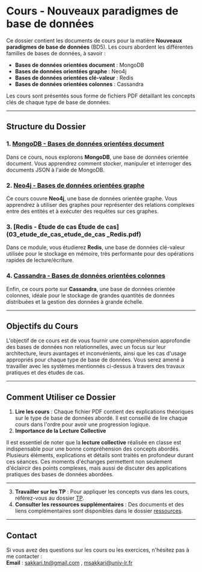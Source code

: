 # Cours - Nouveaux paradigmes de base de données

Ce dossier contient les documents de cours pour la matière **Nouveaux paradigmes de base de données** (BD5). Les cours abordent les différentes familles de bases de données, à savoir : 

- **Bases de données orientées document** : MongoDB
- **Bases de données orientées graphe** : Neo4j
- **Bases de données orientées clé-valeur** : Redis
- **Bases de données orientées colonnes** : Cassandra

Les cours sont présentés sous forme de fichiers PDF détaillant les concepts clés de chaque type de base de données.

---

## Structure du Dossier

### 1. [MongoDB - Bases de données orientées document](01_BD_orientes_document_mongodb.pdf)

Dans ce cours, nous explorons **MongoDB**, une base de données orientée document. Vous apprendrez comment stocker, manipuler et interroger des documents JSON à l'aide de MongoDB. 

### 2. [Neo4j - Bases de données orientées graphe](02_BD_orientes_graphe_neo4j.pdf)

Ce cours couvre **Neo4j**, une base de données orientée graphe. Vous apprendrez à utiliser des graphes pour représenter des relations complexes entre des entités et à exécuter des requêtes sur ces graphes.

### 3. [Redis - Étude de cas Étude de cas](03_etude_de_cas_etude_de_cas _Redis.pdf)

Dans ce module, vous étudierez **Redis**, une base de données clé-valeur utilisée pour le stockage en mémoire, très performante pour des opérations rapides de lecture/écriture.

### 4. [Cassandra - Bases de données orientées colonnes](04_BD_orientes_colonnes_cassandra.pdf)

Enfin, ce cours porte sur **Cassandra**, une base de données orientée colonnes, idéale pour le stockage de grandes quantités de données distribuées et la gestion des données à grande échelle.

---

## Objectifs du Cours

L'objectif de ce cours est de vous fournir une compréhension approfondie des bases de données non relationnelles, avec un focus sur leur architecture, leurs avantages et inconvénients, ainsi que les cas d'usage appropriés pour chaque type de base de données. Vous serez amené à travailler avec les systèmes mentionnés ci-dessus à travers des travaux pratiques et des études de cas.

---

## Comment Utiliser ce Dossier

1. **Lire les cours** : Chaque fichier PDF contient des explications théoriques sur le type de base de données abordé. Il est conseillé de lire chaque cours dans l'ordre pour avoir une progression logique.
2. **Importance de la Lecture Collective**

Il est essentiel de noter que la **lecture collective** réalisée en classe est indispensable pour une bonne compréhension des concepts abordés. Plusieurs éléments, explications et détails sont traités en profondeur durant ces séances. Ces moments d'échanges permettent non seulement d'éclaircir des points complexes, mais aussi de discuter des applications pratiques des bases de données abordées.

---

3. **Travailler sur les TP** : Pour appliquer les concepts vus dans les cours, référez-vous au dossier [TP](../tp).
4. **Consulter les ressources supplémentaires** : Des documents et des liens complémentaires sont disponibles dans le dossier [ressources](../docs/ressources).

---

## Contact

Si vous avez des questions sur les cours ou les exercices, n'hésitez pas à me contacter :  
**Email** : sakkari.tn@gmail.com , msakkari@univ-lr.fr


